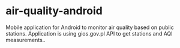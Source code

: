 # air-quality-android
Mobile application for Android to monitor air quality based on public stations. Application is using gios.gov.pl API to get stations and AQI measurements.. 
